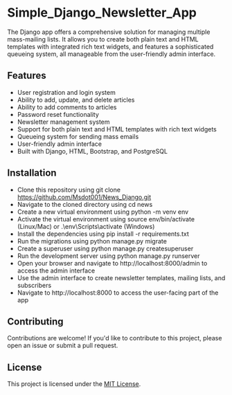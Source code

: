 # Simple_Django_Newsletter_App

The Django app offers a comprehensive solution for managing multiple mass-mailing lists. It allows you to create both plain text and HTML templates 
with integrated rich text widgets, and features a sophisticated queueing system, all manageable from the user-friendly admin interface.

## Features

- User registration and login system
- Ability to add, update, and delete articles
- Ability to add comments to articles
- Password reset functionality
- Newsletter management system
- Support for both plain text and HTML templates with rich text widgets
- Queueing system for sending mass emails
- User-friendly admin interface
- Built with Django, HTML, Bootstrap, and PostgreSQL

## Installation

- Clone this repository using git clone https://github.com/Msdot001/News_Django.git
- Navigate to the cloned directory using cd news
- Create a new virtual environment using python -m venv env
- Activate the virtual environment using source env/bin/activate (Linux/Mac) or .\env\Scripts\activate (Windows)
- Install the dependencies using pip install -r requirements.txt
- Run the migrations using python manage.py migrate
- Create a superuser using python manage.py createsuperuser
- Run the development server using python manage.py runserver
- Open your browser and navigate to http://localhost:8000/admin to access the admin interface
- Use the admin interface to create newsletter templates, mailing lists, and subscribers
- Navigate to http://localhost:8000 to access the user-facing part of the app

## Contributing

Contributions are welcome! If you'd like to contribute to this project, please open an issue or submit a pull request.
 
## License 
This project is licensed under the [MIT License](https://opensource.org/licenses/MIT). 
